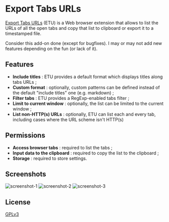 # Export Tabs URLs

[Export Tabs URLs](https://addons.mozilla.org/en-US/firefox/addon/export-tabs-urls-and-titles/) (ETU) is a Web browser extension that allows to list the URLs of all the open tabs and copy that list to clipboard or export it to a timestamped file.

Consider this add-on done (except for bugfixes). I may or may not add new features depending on the fun (or lack of it).

## Features

- **Include titles** : ETU provides a default format which displays titles along tabs URLs ;
- **Custom format** : optionally, custom patterns can be defined instead of the default "include titles" one (e.g. markdown) ;
- **Filter tabs** : ETU provides a RegExp-enabled tabs filter ;
- **Limit to current window** : optionally, the list can be limited to the current window ;
- **List non-HTTP(s) URLs** : optionally, ETU can list each and every tab, including cases where the URL scheme isn't HTTP(s)

## Permissions

- **Access browser tabs** : required to list the tabs ;
- **Input data to the clipboard** : required to copy the list to the clipboard ;
- **Storage** : required to store settings.

## Screenshots

![screenshot-1](https://imgs.be/5cadf463-2668.png)
![screenshot-2](https://imgs.be/5cadf439-1411.png)
![screenshot-3](https://imgs.be/5cadf44d-1457.png)

## License

[GPLv3](LICENSE)
